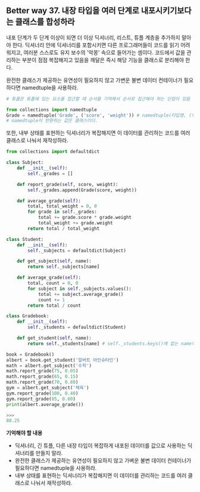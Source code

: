 ## Better way 37. 내장 타입을 여러 단계로 내포시키기보다는 클래스를 합성하라

내포 단계가 두 단계 이상이 되면 더 이상 딕셔너리, 리스트, 튜플 계층을 추가하지 말아야 한다. 딕셔너리 안에 딕셔너리를 포함시키면 다른 프로그래머들이 코드를 읽기 어려워지고, 여러분 스스로도 유지 보수의 '악몽' 속으로 들어가는 셈이다. 코드에서 값을 관리하는 부분이 점점 복잡해지고 있음을 깨달은 즉시 해당 기능을 클래스로 분리해야 한다. 

완전한 클래스가 제공하는 유연성이 필요하지 않고 가변운 불변 데이터 컨테이너가 필요하다면 namedtuple을 사용하라. 

```python
# 튜플은 튜플에 있는 요소를 접근할 때 순서를 기억해서 순서로 접근해야 하는 단점이 있음

from collections import namedtuple
Grade = namedtuple('Grade', ('score', 'weight')) # namedtuple(타입명, (이름1, 이름2))
# namedtuple이 반환하는 값은 클래스이다. 
```

또한, 내부 상태를 표현하는 딕셔너리가 복잡해지면 이 데이터를 관리하는 코드를 여러 클래스로 나눠서 재작성하라.

```python
from collections import defaultdict

class Subject:
    def __init__(self):
        self._grades = []

    def report_grade(self, score, weight):
        self._grades.append(Grade(score, weight))

    def average_grade(self):
        total, total_weight = 0, 0
        for grade in self._grades:
            total += grade.score * grade.weight
            total_weight += grade.weight
        return total / total_weight

class Student:
    def __init__(self):
        self._subjects = defaultdict(Subject)

    def get_subject(self, name):
        return self._subjects[name]

    def average_grade(self):
        total, count = 0, 0
        for subject in self._subjects.values():
            total += subject.average_grade()
            count += 1
        return total / count

class Gradebook:
    def __init__(self):
        self._students = defaultdict(Student)

    def get_student(self, name):
        return self._students[name] # self._students.keys()에 없는 name이 들어오면(eg. '알버트 아인슈타인') 에러를 발생시키는 게 아니라 다음과 같이 pair를 default로 만듦. {'알버트 아인슈타인': <__main__.Student at 0x7f9a5e831350>}

book = Gradebook()
albert = book.get_student('알버트 아인슈타인')
math = albert.get_subject('수학')
math.report_grade(75, 0.05)
math.report_grade(65, 0.15)
math.report_grade(70, 0.80)
gym = albert.get_subject('체육')
gym.report_grade(100, 0.40)
gym.report_grade(85, 0.60)
print(albert.average_grade())

>>>
80.25
```

**기억해야 할 내용**
- 딕셔너리, 긴 튜플, 다른 내장 타입이 복잡하게 내포된 데이터를 값으로 사용하는 딕셔너리를 만들지 말라.
- 완전한 클래스가 제공하는 유연성이 필요하지 않고 가벼운 불변 데이터 컨테이너가 필요하다면 namedtuple을 사용하라.
- 내부 상태를 표현하는 딕셔너리가 복잡해지면 이 데이터를 관리하는 코드를 여러 클래스로 나눠서 재작성하라.